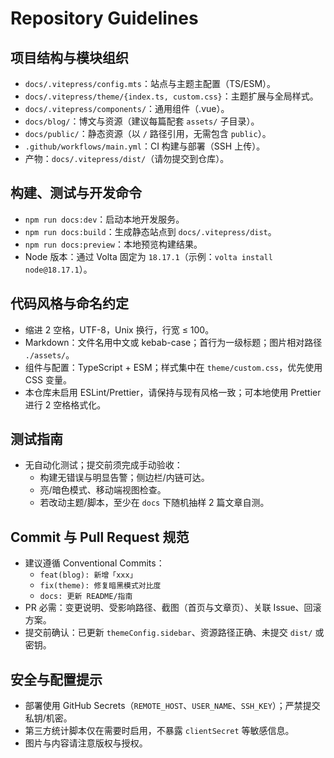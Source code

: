 # Repository Guidelines

## 项目结构与模块组织
- `docs/.vitepress/config.mts`：站点与主题主配置（TS/ESM）。
- `docs/.vitepress/theme/{index.ts, custom.css}`：主题扩展与全局样式。
- `docs/.vitepress/components/`：通用组件（.vue）。
- `docs/blog/`：博文与资源（建议每篇配套 `assets/` 子目录）。
- `docs/public/`：静态资源（以 `/` 路径引用，无需包含 `public`）。
- `.github/workflows/main.yml`：CI 构建与部署（SSH 上传）。
- 产物：`docs/.vitepress/dist/`（请勿提交到仓库）。

## 构建、测试与开发命令
- `npm run docs:dev`：启动本地开发服务。
- `npm run docs:build`：生成静态站点到 `docs/.vitepress/dist`。
- `npm run docs:preview`：本地预览构建结果。
- Node 版本：通过 Volta 固定为 `18.17.1`（示例：`volta install node@18.17.1`）。

## 代码风格与命名约定
- 缩进 2 空格，UTF-8，Unix 换行，行宽 ≤ 100。
- Markdown：文件名用中文或 kebab-case；首行为一级标题；图片相对路径 `./assets/`。
- 组件与配置：TypeScript + ESM；样式集中在 `theme/custom.css`，优先使用 CSS 变量。
- 本仓库未启用 ESLint/Prettier，请保持与现有风格一致；可本地使用 Prettier 进行 2 空格格式化。

## 测试指南
- 无自动化测试；提交前须完成手动验收：
  - 构建无错误与明显告警；侧边栏/内链可达。
  - 亮/暗色模式、移动端视图检查。
  - 若改动主题/脚本，至少在 `docs` 下随机抽样 2 篇文章自测。

## Commit 与 Pull Request 规范
- 建议遵循 Conventional Commits：
  - `feat(blog): 新增「xxx」`
  - `fix(theme): 修复暗黑模式对比度`
  - `docs: 更新 README/指南`
- PR 必需：变更说明、受影响路径、截图（首页与文章页）、关联 Issue、回滚方案。
- 提交前确认：已更新 `themeConfig.sidebar`、资源路径正确、未提交 `dist/` 或密钥。

## 安全与配置提示
- 部署使用 GitHub Secrets（`REMOTE_HOST`、`USER_NAME`、`SSH_KEY`）；严禁提交私钥/机密。
- 第三方统计脚本仅在需要时启用，不暴露 `clientSecret` 等敏感信息。
- 图片与内容请注意版权与授权。

